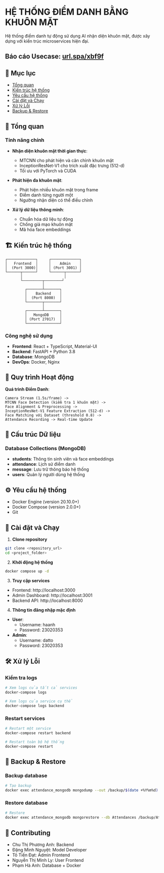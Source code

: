 # HỆ THỐNG ĐIỂM DANH BẰNG KHUÔN MẶT

Hệ thống điểm danh tự động sử dụng AI nhận diện khuôn mặt, được xây dựng với kiến trúc microservices hiện đại.
## Báo cáo Usecase: [url.spa/xbf9f](https://drive.google.com/file/d/1s9Doa7CDX_WKRS19gWJo0XjB2fkXDrnW/view?usp=sharing)

## 📑 Mục lục
- [Tổng quan](#tổng-quan)
- [Kiến trúc hệ thống](#kiến-trúc-hệ-thống)
- [Yêu cầu hệ thống](#yêu-cầu-hệ-thống)
- [Cài đặt và Chạy](#cài-đặt-và-chạy)
- [Xử lý Lỗi](#xử-lý-lỗi)
- [Backup & Restore](#backup--restore)

## 🎯 Tổng quan

### Tính năng chính
- **Nhận diện khuôn mặt thời gian thực**: 
  - MTCNN cho phát hiện và căn chỉnh khuôn mặt
  - InceptionResNet-V1 cho trích xuất đặc trưng (512-d)
  - Tối ưu với PyTorch và CUDA
  
- **Phát hiện đa khuôn mặt**: 
  - Phát hiện nhiều khuôn mặt trong frame
  - Điểm danh từng người một
  - Ngưỡng nhận diện có thể điều chỉnh

- **Xử lý dữ liệu thông minh**:
  - Chuẩn hóa dữ liệu tự động
  - Chống giả mạo khuôn mặt
  - Mã hóa face embeddings

## 🏗 Kiến trúc hệ thống

```
┌─────────────┐     ┌─────────────┐
│   Frontend  │     │    Admin    │
│  (Port 3000)│     │ (Port 3001) │
└──────┬──────┘     └──────┬──────┘
       │                   │
       └─────────┬────────┘
                 │
         ┌───────┴───────┐
         │    Backend    │
         │  (Port 8000)  │
         └───────┬───────┘
                 │
         ┌───────┴───────┐
         │   MongoDB     │
         │ (Port 27017)  │
         └───────────────┘
```

### Công nghệ sử dụng
- **Frontend**: React + TypeScript, Material-UI
- **Backend**: FastAPI + Python 3.8
- **Database**: MongoDB
- **DevOps**: Docker, Nginx

## 🔄 Quy trình Hoạt động

**Quá trình Điểm Danh**:
```
Camera Stream (1.5s/frame) -> 
MTCNN Face Detection (kiểm tra 1 khuôn mặt) -> 
Face Alignment & Preprocessing -> 
InceptionResNet-V1 Feature Extraction (512-d) -> 
Face Matching với Dataset (threshold 0.8) -> 
Attendance Recording -> Real-time Update
```

## 💾 Cấu trúc Dữ liệu

### Database Collections (MongoDB)
- **students**: Thông tin sinh viên và face embeddings
- **attendance**: Lịch sử điểm danh
- **message**: Lưu trữ thông báo hệ thống
- **users**: Quản lý người dùng hệ thống

## ⚙️ Yêu cầu hệ thống
- Docker Engine (version 20.10.0+)
- Docker Compose (version 2.0.0+)
- Git

## 🚀 Cài đặt và Chạy

1. **Clone repository**
```bash
git clone <repository_url>
cd <project_folder>
```

2. **Khởi động hệ thống**
```bash
docker compose up -d
```

3. **Truy cập services**
- Frontend: http://localhost:3000
- Admin Dashboard: http://localhost:3001
- Backend API: http://localhost:8000

4. **Thông tin đăng nhập mặc định**
- **User**:
   - Username: haanh
   - Password: 23020353
- **Admin**:
   - Username: datto
   - Password: 23020353

## 🛠 Xử lý Lỗi

### Kiểm tra logs
```bash
# Xem logs của tất cả services
docker-compose logs

# Xem logs của service cụ thể
docker-compose logs backend
```

### Restart services
```bash
# Restart một service
docker-compose restart backend

# Restart toàn bộ hệ thống
docker-compose restart
```

## 💾 Backup & Restore

### Backup database
```bash
# Tạo backup
docker exec attendance_mongodb mongodump --out /backup/$(date +%Y%m%d)
```

### Restore database
```bash
# Restore
docker exec attendance_mongodb mongorestore --db Attendances /backup/Attendances
```

## 👥 Contributing
- Chu Thị Phương Anh: Backend
- Đặng Minh Nguyệt: Model Developer
- Tô Tiến Đạt: Admin Frontend
- Nguyễn Thị Minh Ly: User Frontend
- Phạm Hà Anh: Database + Docker




